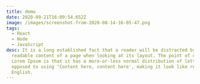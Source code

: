 ```yaml
---
title: demo
date: 2020-09-21T16:09:54.652Z
image: /images/screenshot-from-2020-08-14-16-05-47.png
tags:
  - React
  - Node
  - JavaScript
desc: It is a long established fact that a reader will be distracted by the
  readable content of a page when looking at its layout. The point of using
  Lorem Ipsum is that it has a more-or-less normal distribution of letters, as
  opposed to using 'Content here, content here', making it look like readable
  English.
---
```

